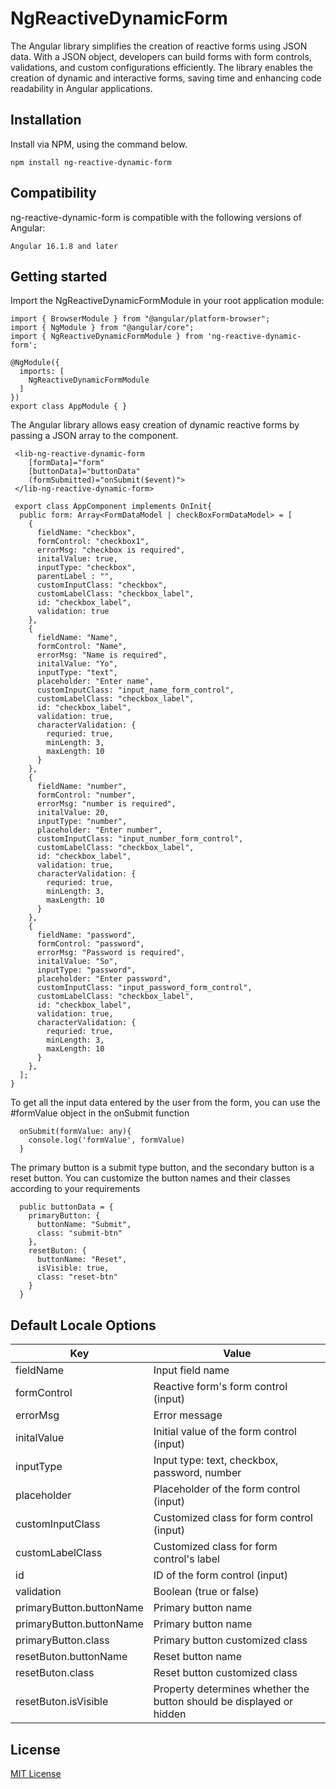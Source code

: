 # NgReactiveDynamicForm

The Angular library simplifies the creation of reactive forms using JSON data. With a JSON object, developers can build forms with form controls, validations, and custom configurations efficiently. The library enables the creation of dynamic and interactive forms, saving time and enhancing code readability in Angular applications.

## Installation

Install via NPM, using the command below.

```
npm install ng-reactive-dynamic-form
```
## Compatibility
ng-reactive-dynamic-form is compatible with the following versions of Angular:

```
Angular 16.1.8 and later
```

## Getting started

Import the NgReactiveDynamicFormModule in your root application module:

```
import { BrowserModule } from "@angular/platform-browser";
import { NgModule } from "@angular/core";
import { NgReactiveDynamicFormModule } from 'ng-reactive-dynamic-form';

@NgModule({
  imports: [
    NgReactiveDynamicFormModule
  ]
})
export class AppModule { }
```

The Angular library allows easy creation of dynamic reactive forms by passing a JSON array to the <lib-ng-reactive-dynamic-form> component.

```
 <lib-ng-reactive-dynamic-form
    [formData]="form"
    [buttonData]="buttonData"
    (formSubmitted)="onSubmit($event)">
 </lib-ng-reactive-dynamic-form>

```

```
 export class AppComponent implements OnInit{
  public form: Array<FormDataModel | checkBoxFormDataModel> = [
    {
      fieldName: "checkbox", 
      formControl: "checkbox1", 
      errorMsg: "checkbox is required", 
      initalValue: true, 
      inputType: "checkbox", 
      parentLabel : "",
      customInputClass: "checkbox",
      customLabelClass: "checkbox_label",
      id: "checkbox_label",
      validation: true
    },
    {
      fieldName: "Name", 
      formControl: "Name", 
      errorMsg: "Name is required", 
      initalValue: "Yo", 
      inputType: "text",
      placeholder: "Enter name",
      customInputClass: "input_name_form_control",
      customLabelClass: "checkbox_label",
      id: "checkbox_label",
      validation: true, 
      characterValidation: {
        requried: true,
        minLength: 3,
        maxLength: 10
      }
    },
    {
      fieldName: "number", 
      formControl: "number", 
      errorMsg: "number is required", 
      initalValue: 20, 
      inputType: "number",
      placeholder: "Enter number",
      customInputClass: "input_number_form_control",
      customLabelClass: "checkbox_label",
      id: "checkbox_label",
      validation: true,
      characterValidation: {
        requried: true,
        minLength: 3,
        maxLength: 10
      }
    },
    {
      fieldName: "password", 
      formControl: "password", 
      errorMsg: "Password is required", 
      initalValue: "So", 
      inputType: "password",
      placeholder: "Enter password",
      customInputClass: "input_password_form_control",
      customLabelClass: "checkbox_label",
      id: "checkbox_label",
      validation: true, 
      characterValidation: {
        requried: true,
        minLength: 3,
        maxLength: 10
      }
    },
  ];
}
```

To get all the input data entered by the user from the form, you can use the #formValue object in the onSubmit function

```
  onSubmit(formValue: any){
    console.log('formValue', formValue)
  }
```

The primary button is a submit type button, and the secondary button is a reset button. You can customize the button names and their classes according to your requirements

```
  public buttonData = {
    primaryButton: {
      buttonName: "Submit",
      class: "submit-btn"
    },
    resetButon: {
      buttonName: "Reset",
      isVisible: true,
      class: "reset-btn"
    }
  }
```

## Default Locale Options

| Key |	Value
| --- | ---
| fieldName | Input field name
| formControl | Reactive form's form control (input)
| errorMsg | Error message
| initalValue | Initial value of the form control (input)
| inputType | Input type: text, checkbox, password, number
| placeholder | Placeholder of the form control (input)
| customInputClass | Customized class for form control (input)
| customLabelClass | Customized class for form control's label
| id | ID of the form control (input)
| validation | Boolean (true or false)
| primaryButton.buttonName | Primary button name
| primaryButton.buttonName | Primary button name
| primaryButton.class | Primary button customized class
| resetButon.buttonName | Reset button name
| resetButon.class | Reset button customized class
| resetButon.isVisible | Property determines whether the button should be displayed or hidden


## License

[MIT License](LICENSE)